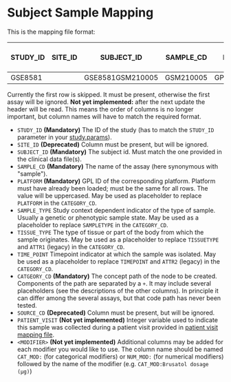 # Subject Sample Mapping

This is the mapping file format:

| STUDY_ID | SITE_ID | SUBJECT_ID     | SAMPLE_CD | PLATFORM   | SAMPLE_TYPE | TISSUE_TYPE | TIME_POINT | CATEGORY_CD                      | SOURCE_CD | PATIENT_VISIT **(not yet implemented)**|\<MODIFIER\> **(not yet implemented)**|
|------------|-----------|------------------|-------------|--------------|---------------|---------------|--------------|------------------------------------|-------------|-----------------|------------|
| GSE8581    |           | GSE8581GSM210005 | GSM210005   | GPL570_BOGUS | Tumor         | Lung          | Week1        | Biomarker_Data+PLATFORM+TISSUETYPE | STD         | 1               |            |

Currently the first row is skipped. It must be present, otherwise the first assay will be ignored.
**Not yet implemented:** after the next update the header will be read. This means the order of columns is no longer important, but column names will have to match the required format.

- `STUDY_ID` **(Mandatory)** The ID of the study (has to match the `STUDY_ID` parameter in your [study.params](study.params)).
- `SITE_ID` **(Deprecated)** Column must be present, but will be ignored.
- `SUBJECT_ID` **(Mandatory)** The subject id. Must match the one provided in the clinical data file(s).
- `SAMPLE_CD` **(Mandatory)** The name of the assay (here synonymous with "sample").
- `PLATFORM` **(Mandatory)** GPL ID of the corresponding platform. Platform must have already been loaded; must be the same for all rows. The value will be uppercased. May be used as placeholder to replace `PLATFORM` in the `CATEGORY_CD`.
- `SAMPLE_TYPE` Study context dependent indicator of the type of sample. Usually a genetic or phenotypic sample state. May be used as a placeholder to replace `SAMPLETYPE` in the `CATEGORY_CD`.
- `TISSUE_TYPE` The type of tissue or part of the body from which the sample originates. May be used as a placeholder to replace `TISSUETYPE` and `ATTR1` (legacy) in the `CATEGORY_CD`.
- `TIME_POINT` Timepoint indicator at which the sample was isolated. May be used as a placeholder to replace `TIMEPOINT` and `ATTR2` (legacy) in the `CATEGORY_CD`.
- `CATGEORY_CD` **(Mandatory)** The concept path of the node to be created. Components of the path are separated by a `+`. It may include several placeholders (see the descriptions of the other columns). In principle it can differ among the several assays, but that code path has never been tested.
- `SOURCE_CD` **(Deprecated)** Column must be present, but will be ignored.
- `PATIENT_VISIT` **(Not yet implemented)** Integer variable used to indicate this sample was collected during a patient visit provided in [patient visit mapping file](patient-visit-mapping.md).
- `<MODIFIER>` **(Not yet implemented)** Additional columns may be added for each modifier you would like to use. The column name should be named `CAT_MOD:` (for categorical modifiers) or `NUM_MOD:` (for numerical modifiers) followed by the name of the modifier (e.g. `CAT_MOD:Brusatol dosage (µg)`)
